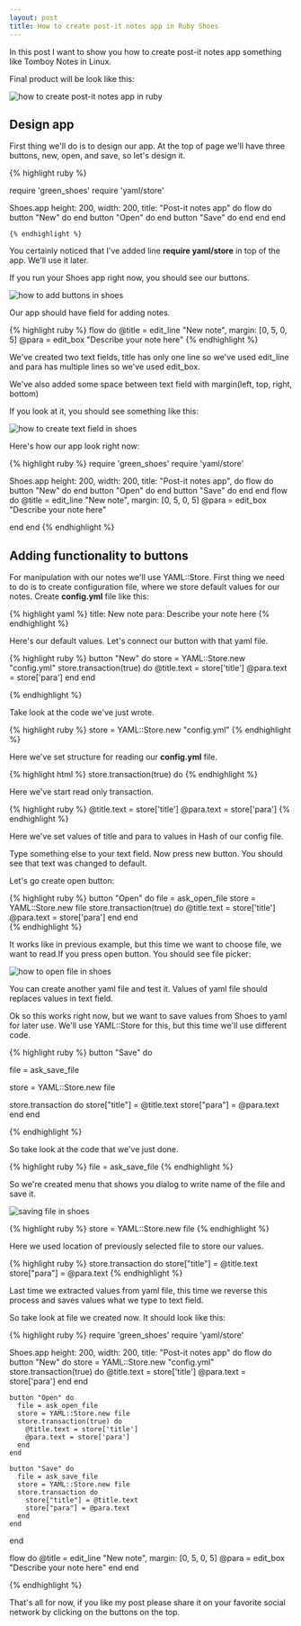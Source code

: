 ```yaml
---
layout: post
title: How to create post-it notes app in Ruby Shoes
---
```


In this post I want to show you how to create post-it notes app something like Tomboy Notes in Linux.

Final product will be look like this:

<img class="shoes" src="/images/post-it-notes-app.png" alt="how to create post-it notes app in ruby">

## Design app

First thing we'll do is to design our app.
At the top of page we'll have three buttons, new, open, and save, so let's design it.

{% highlight ruby %}

require 'green_shoes'
require 'yaml/store'

Shoes.app height: 200, width: 200, title: "Post-it notes app" do
  flow do
    button "New" do
    end
    button "Open" do
    end
    button "Save" do
    end
  end
end

	{% endhighlight %}

You certainly noticed that I've added line **require yaml/store** in top of the app. We'll use it later.

If you run your Shoes app right now, you should see our buttons.

<img class="shoes" src="/images/pna_buttons.png" alt="how to add buttons in shoes">

Our app should have field for adding notes.

{% highlight ruby %}
flow do
  @title = edit_line "New note", margin: [0, 5, 0, 5]
  @para = edit_box "Describe your note here"
{% endhighlight %}

We've created two text fields, title has only one line so we've used edit_line and para has multiple lines so we've used edit_box.

 We've also added some space between text field with margin(left, top, right, bottom)

If you look at it, you should see something like this:

<img class="shoes" src="/images/pna_text_field.png" alt="how to create text field in shoes">

Here's how our app look right now:

{% highlight ruby %}
require 'green_shoes'
require 'yaml/store'

Shoes.app height: 200, width: 200, title: "Post-it notes app",  do
  flow do
    button "New" do
    end
    button "Open" do
    end
    button "Save" do
    end
  end
  flow do
    @title = edit_line "New note", margin: [0, 5, 0, 5]
    @para = edit_box "Describe your note here"
   
  end
end
{% endhighlight %}


## Adding functionality to buttons

For manipulation with our notes we'll use YAML::Store. First thing we need to do is to create configuration file, where we store default values for our notes. Create **config.yml** file like this:

{% highlight yaml %}
title: New note
para: Describe your note here
{% endhighlight %}

Here's our default values. Let's connect our button with that yaml file.


{% highlight ruby %}
button "New" do
  store = YAML::Store.new "config.yml"
  store.transaction(true) do
    @title.text = store['title']
    @para.text = store['para']
  end
end 

{% endhighlight %}

Take look at the code we've just wrote.

{% highlight ruby %}
store = YAML::Store.new "config.yml"
{% endhighlight %}

Here we've set structure for reading our **config.yml** file.

{% highlight html %}
store.transaction(true) do
{% endhighlight %}

Here we've start read only transaction.

{% highlight ruby %}
@title.text = store['title']
@para.text = store['para']
{% endhighlight %}

Here we've set values of title and para to values in Hash of our config file.

Type something else to your text field. Now press new button. You should see that text was changed to default.

Let's go create open button:

{% highlight ruby %}
button "Open" do
  file = ask_open_file
  store = YAML::Store.new file
  store.transaction(true) do
    @title.text = store['title']
    @para.text = store['para']
  end
end    
{% endhighlight %}

It works like in previous example, but this time we want to choose file, we want to read.If you press open button. You should see file picker:

![how to open file in shoes](/images/open-file-in-shoes.png)

You can create another yaml file and test it. Values of yaml file should replaces values in text field.

Ok so this works right now, but we want to save values from Shoes to yaml for later use. We'll use YAML::Store for this, but this time we'll use different code.

{% highlight ruby %}
button "Save" do
  
  file = ask_save_file
  
  store = YAML::Store.new file
  
  store.transaction do
    store["title"] = @title.text
    store["para"] = @para.text
  end
end

{% endhighlight %}

So take look at the code that we've just done. 

{% highlight ruby %}
file = ask_save_file
{% endhighlight %}

So we're created menu that shows you dialog to write name of the file and save it.

![saving file in shoes](/images/saving-file-in-shoes.png) 

{% highlight ruby %}
store = YAML::Store.new file
{% endhighlight %}

Here we used location of previously selected file to store our values.

{% highlight ruby %}
store.transaction do
  store["title"] = @title.text
  store["para"] = @para.text
{% endhighlight %}

Last time we extracted values from yaml file, this time we reverse this process and saves values what we type to text field.

So take look at file we created now. It should look like this:

{% highlight ruby %}
require 'green_shoes'
require 'yaml/store'

Shoes.app height: 200, width: 200, title: "Post-it notes app" do
  flow do
    button "New" do
      store = YAML::Store.new "config.yml"
      store.transaction(true) do
        @title.text = store['title']
        @para.text = store['para']
      end
    end  

    
    button "Open" do
      file = ask_open_file
      store = YAML::Store.new file
      store.transaction(true) do
        @title.text = store['title']
        @para.text = store['para']
      end
    end  
    
    button "Save" do
      file = ask_save_file
      store = YAML::Store.new file
      store.transaction do
        store["title"] = @title.text
        store["para"] = @para.text
      end
    end    
  end
  
  flow do
    @title = edit_line "New note", margin: [0, 5, 0, 5]
    @para = edit_box "Describe your note here"
  end
end

{% endhighlight %}
   
That's all for now, if you like my post please share it on your favorite social network by clicking on the buttons on the top.





